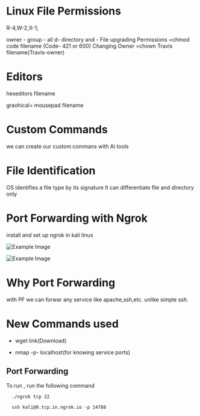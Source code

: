 
# Linux File Permissions

R-4,W-2,X-1;

   owner - group -  all
   d- directory and - File
 upgrading Permissions =chmod code filename  (Code- 421 or 600)
 Changing Owner =chown Travis filename(Travis-owner)


 # Editors

 hexeditors filename

 graohical= mousepad filename

 # Custom Commands
 we can create our custom commans with Ai tools


 # File Identification

 OS identifies a file type by its signature
 It can differentiate file and directory only


 # Port Forwarding with Ngrok

 install and set up ngrok in kali linux 

![Example Image](./Path3/Screenshot_(550).png)

![Example Image](./Screenshot_(551).png)

# Why Port Forwarding
with PF we can forwar any service like apache,ssh,etc. unlike simple ssh.

 # New Commands used

 - wget link(Download)
 
 - nmap -p- localhost(for knowing service ports)
## Port Forwarding

To run , run the following command

```cmd(linux)
  ./ngrok tcp 22

```

```cmd(Connecting device)
  ssh kali@0.tcp.in.ngrok.io -p 14788
```
